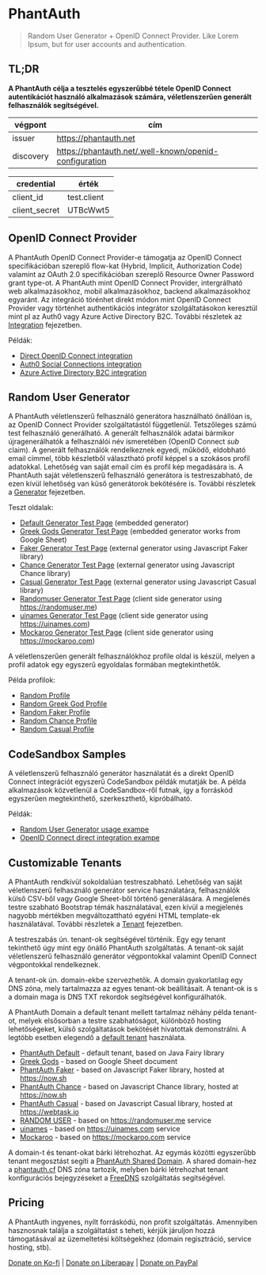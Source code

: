 # PhantAuth

> Random User Generator + OpenID Connect Provider.
> Like Lorem Ipsum, but for user accounts and authentication.

## TL;DR

**A PhantAuth célja a tesztelés egyszerűbbé tétele OpenID Connect autentikációt használó alkalmazások számára, véletlenszerűen generált felhasználók segítségével.**

végpont  | cím
---------|-----
issuer   | https://phantauth.net
discovery| https://phantauth.net/.well-known/openid-configuration

credential    | érték
--------------|--------------
client_id     | test.client
client_secret | UTBcWwt5

## OpenID Connect Provider

A PhantAuth OpenID Connect Provider-e támogatja az OpenID Connect specifikációban szereplő flow-kat (Hybrid, Implicit, Authorization Code) valamint az OAuth 2.0 specifikációban szereplő Resource Owner Password grant type-ot. A PhantAuth mint OpenID Connect Provider, intergrálható web alkalmazásokhoz, mobil alkalmazásokhoz, backend alkalmazásokhoz egyaránt. Az integráció törénhet direkt módon mint OpenID Connect Provider vagy történhet authentikációs integrátor szolgáltatásokon keresztül mint pl az Auth0 vagy Azure Active Directory B2C. További részletek az [Integration](integration.md) fejezetben.

Példák:

 - [Direct OpenID Connect integration](https://www.phantauth.net/test/oidc)
 - [Auth0 Social Connections integration](https://www.phantauth.net/test/auth0)
 - [Azure Active Directory B2C integration](https://www.phantauth.net/test/azure)

## Random User Generator

A PhantAuth véletlenszerű felhasználó generátora használható önállóan is, az OpenID Connect Provider szolgáltatástól függetlenül. Tetszőleges számú test felhasználó generálható. A generált felhasználók adatai bármikor újragenerálhatók a felhasználói név ismeretében (OpenID Connect *sub* claim). A generált felhasználók rendelkeznek egyedi, működő, eldobható email címmel, több készletből választható profil képpel s a szokásos profil adatokkal. Lehetőség van saját email cím és profil kép megadására is. A PhantAuth saját véletlenszerű felhasználó generátora is testreszabható, de ezen kívül lehetőség van küső generátorok bekötésére is. További részletek a [Generator](generator.md) fejezetben.

Teszt oldalak:

 - [Default Generator Test Page](https://phantauth.net/test/user) (embedded generator)
 - [Greek Gods Generator Test Page](https://phantauth.net/_gods/test/user) (embedded generator works from Google Sheet)
 - [Faker Generator Test Page](https://phantauth.net/_faker/test/user) (external generator using Javascript Faker library)
 - [Chance Generator Test Page](https://phantauth.net/_chance/test/user) (external generator using Javascript Chance library)
 - [Casual Generator Test Page](https://phantauth.net/_casual/test/user) (external generator using Javascript Casual library)
 - [Randomuser Generator Test Page](https://phantauth.net/_randomuser/test/user) (client side generator using https://randomuser.me)
 - [uinames Generator Test Page](https://phantauth.net/_uinames/test/user) (client side generator using https://uinames.com)
 - [Mockaroo Generator Test Page](https://phantauth.net/_mockaroo/test/user) (client side generator using https://mockaroo.com)

A véletlenszerűen generált felhasználókhoz profile oldal is készül, melyen a profil adatok egy egyszerű egyoldalas formában megtekinthetők.

Példa profilok:

 - [Random Profile](https://phantauth.net/~joe.black)
 - [Random Greek God Profile](https://phantauth.net/_gods/~zeus)
 - [Random Faker Profile](https://phantauth.net/_faker/~harry.houdini)
 - [Random Chance Profile](https://phantauth.net/_chance/~peter.pan)
 - [Random Casual Profile](https://phantauth.net/_casual/~john.smith)

## CodeSandbox Samples

A véletlenszerű felhasználó generátor használatát és a direkt OpenID Connect integrációt egyszerű CodeSandbox példák mutatják be. A példa alkalmazások közvetlenül a CodeSandbox-ről futnak, így a forráskód egyszerűen megtekinthető, szerkeszthető, kipróbálható.

Példák:

 - [Random User Generator usage exampe](https://4xyj8lw394.codesandbox.io/)
 - [OpenID Connect direct integration exampe](https://8z77681269.codesandbox.io/)

## Customizable Tenants

A PhantAuth rendkívül sokoldalúan testreszabható. Lehetőség van saját véletlenszerű felhasználó generátor service használatára, felhasználók külső CSV-ből vagy Google Sheet-ből történő generálására. A megjelenés testre szabható Bootstrap témák használatával, ezen kívül a megjelenés nagyobb mértékben megváltozattható egyéni HTML template-ek használatával. További részletek a [Tenant](tenant.md) fejezetben.

A testreszabás ún. tenant-ok segítségével történik. Egy egy tenant tekinthető úgy mint egy önálló PhantAuth szolgáltatás. A tenant-ok saját véletlenszerű felhasználó generátor végpontokkal valamint OpenID Connect végpontokkal rendelkeznek.

A tenant-ok ún. domain-ekbe szervezhetők. A domain gyakorlatilag egy DNS zóna, mely tartalmazza az egyes tenant-ok beállításait. A tenant-ok is s a domain maga is DNS TXT rekordok segítségével konfigurálhatók.

A PhantAuth Domain a default tenant mellett tartalmaz néhány példa tenant-ot, melyek elsősorban a testre szabhatóságot, különböző hosting lehetőségeket, külső szolgáltatások bekötését hivatottak demonstrálni. A legtöbb esetben elegendő a [default tenant](https://phantauth.net) használata.

 - [PhantAuth Default](https://phantauth.net) - default tenant, based on Java Fairy library
 - [Greek Gods](https://phantauth.net/_gods) - based on Google Sheet document
 - [PhantAuth Faker](https://phantauth.net/_faker) - based on Javascript Faker library, hosted at https://now.sh
 - [PhantAuth Chance](https://phantauth.net/_chance) - based on Javascript Chance library, hosted at https://now.sh
 - [PhantAuth Casual](https://phantauth.net/_casual) - based on Javascript Casual library, hosted at https://webtask.io
 - [RANDOM USER](https://phantauth.net/_randomuser) - based on https://randomuser.me service
 - [uinames](https://phantauth.net/_uinames) - based on https://uinames.com service
 - [Mockaroo](https://phantauth.net/_mockaroo) - based on  https://mockaroo.com service

A domain-t és tenant-okat bárki létrehozhat. Az egymás közötti egyszerűbb tenant megosztást segíti a [PhantAuth Shared Domain](https://shared.phantauth.net). A shared domain-hez a [phantauth.cf](http://phantauth.cf) DNS zóna tartozik, melyben bárki létrehozhat tenant konfigurációs bejegyzéseket a [FreeDNS](https://freedns.afraid.org/) szolgáltatás segítségével.

## Pricing

A PhantAuth ingyenes, nyílt forráskódú, non profit szolgáltatás. Amennyiben hasznosnak találja a szolgáltatást s teheti, kérjük járuljon hozzá támogatásával az üzemeltetési költségekhez (domain regisztráció, service hosting, stb).

[Donate on Ko-fi](https://ko-fi.com/Q5Q0T7C7) | [Donate on Liberapay](https://liberapay.com/szkiba/donate) | [Donate on PayPal](https://www.paypal.com/cgi-bin/webscr?cmd=_s-xclick&hosted_button_id=VXLCJ3EZRAE7G&source=url)
